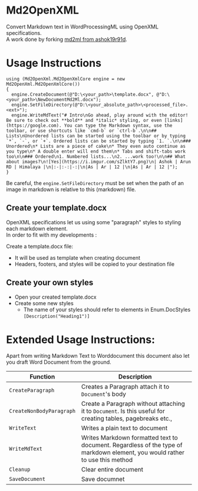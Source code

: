 ﻿# Md2OpenXML
Convert Markdown text in WordProcessingML using OpenXML specifications.  
A work done by forking [md2ml from ashok19r91d](https://github.com/ashok19r91d/md2ml).

# Usage Instructions
	using (Md2OpenXml.Md2OpenXmlCore engine = new Md2OpenXml.Md2OpenXmlCore())
	{
	  engine.CreateDocument(@"D:\<your_path>\template.docx", @"D:\<your_path>\NewDocumentMd2Ml.docx");
	  engine.SetFileDirectory(@"D:\<your_absolute_path>\<processed_file>.<ext>");
	  engine.WriteMdText("# Intro\nGo ahead, play around with the editor! Be sure to check out **bold** and *italic* styling, or even [links](https://google.com). You can type the Markdown syntax, use the toolbar, or use shortcuts like `cmd-b` or `ctrl-b`.\n\n## Lists\nUnordered lists can be started using the toolbar or by typing `*`, `-`, or `+`. Ordered lists can be started by typing `1. `.\n\n### Unordered\n* Lists are a piece of cake\n* They even auto continue as you type\n* A double enter will end them\n* Tabs and shift-tabs work too\n\n### Ordered\n1. Numbered lists...\n2. ...work too!\n\n## What about images?\n![Yes](https://i.imgur.com/sZlktY7.png)\n| Ashok | Arun RD | Himalaya |\n|:-|:-:|-:|\n|As | Ar | 12 |\n|As | Ar | 12 |");
	}

Be careful, the `engine.SetFileDirectory` must be set when the path of an image in markdown is relative to this (markdown) file.

## Create your template.docx
OpenXML specifications let us using some "paragraph" styles to styling each markdown element.  
In order to fit with my developments :

Create a template.docx file:
* It will be used as template when creating document
* Headers, footers, and styles will be copied to your destination file

## Create your own styles
* Open your created template.docx
* Create some new styles
   * The name of your styles should refer to elements in Enum.DocStyles `[Description("Heading1")]`


# Extended Usage Instructions:
Apart from writing Markdown Text to Worddocument this document also let you draft Word Document from the ground.

| Function | Description |
|---|---|
|`CreateParagraph`| Creates a Paragraph attach it to `Document`'s body |
|`CreateNonBodyParagraph`| Create a Paragraph without attaching it to `Document`. Is this useful for creating tables, pagebreaks etc.,|
|`WriteText`| Writes a plain text to document |
|`WriteMdText`| Writes Markdown formatted text to document. Regardless of the type of markdown element, you would rather to use this method  |
|`Cleanup`| Clear entire document |
|`SaveDocument`| Save documnet |
